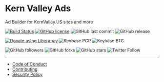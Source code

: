 # Kern Valley Ads
Ad Builder for KernValley.US sites and more

[![Build Status](https://travis-ci.com/kernvalley/ads.kernvalley.us.svg?branch=master)](https://travis-ci.com/kernvalley/ads.kernvalley.us)
[![GitHub license](https://img.shields.io/github/license/kernvalley/ads.kernvalley.us.svg)](https://github.com/kernvalley/ads.kernvalley.us/blob/master/LICENSE)
![GitHub last commit](https://img.shields.io/github/last-commit/kernvalley/ads.kernvalley.us.svg)
![GitHub release](https://img.shields.io/github/release/kernvalley/ads.kernvalley.us.svg)

[![Donate using Liberapay](https://img.shields.io/liberapay/receives/shgysk8zer0.svg?logo=liberapay)](https://liberapay.com/shgysk8zer0/donate "Donate using Liberapay")
![Keybase PGP](https://img.shields.io/keybase/pgp/shgysk8zer0.svg)
![Keybase BTC](https://img.shields.io/keybase/btc/shgysk8zer0.svg)

![GitHub followers](https://img.shields.io/github/followers/kernvalley.svg?style=social)
![GitHub forks](https://img.shields.io/github/forks/kernvalley/ads.kernvalley.us.svg?style=social)
![GitHub stars](https://img.shields.io/github/stars/kernvalley/ads.kernvalley.us.svg?style=social)
![Twitter Follow](https://img.shields.io/twitter/follow/kern_valley.svg?style=social)
- - - 

- [Code of Conduct](./.github/CODE_OF_CONDUCT.md)
- [Contributing](./.github/CONTRIBUTING.md)
- [Security Policy](./.github/SECURITY.md)
